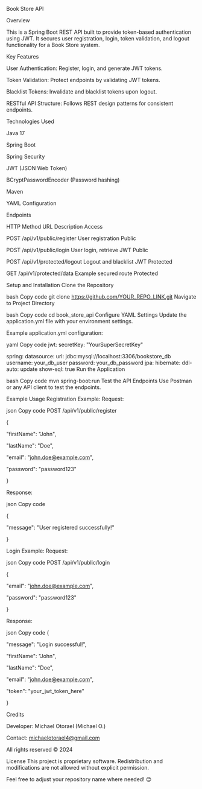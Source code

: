 Book Store API


Overview

This is a Spring Boot REST API built to provide token-based authentication using JWT. It secures user registration, login, token validation, and logout functionality for a Book Store system.


Key Features

User Authentication: Register, login, and generate JWT tokens.

Token Validation: Protect endpoints by validating JWT tokens.

Blacklist Tokens: Invalidate and blacklist tokens upon logout.

RESTful API Structure: Follows REST design patterns for consistent endpoints.

Technologies Used

Java 17

Spring Boot

Spring Security

JWT (JSON Web Token)

BCryptPasswordEncoder (Password hashing)

Maven

YAML Configuration

Endpoints

HTTP Method	URL	Description	Access


POST	/api/v1/public/register	User registration	Public

POST	/api/v1/public/login	User login, retrieve JWT	Public

POST	/api/v1/protected/logout	Logout and blacklist JWT	Protected

GET	/api/v1/protected/data	Example secured route	Protected

Setup and Installation
Clone the Repository

bash
Copy code
git clone https://github.com/YOUR_REPO_LINK.git
Navigate to Project Directory

bash
Copy code
cd book_store_api
Configure YAML Settings
Update the application.yml file with your environment settings.

Example application.yml configuration:

yaml
Copy code
jwt:
  secretKey: "YourSuperSecretKey"

spring:
  datasource:
    url: jdbc:mysql://localhost:3306/bookstore_db
    username: your_db_user
    password: your_db_password
  jpa:
    hibernate:
      ddl-auto: update
    show-sql: true
Run the Application

bash
Copy code
mvn spring-boot:run
Test the API Endpoints
Use Postman or any API client to test the endpoints.

Example Usage
Registration Example:
Request:

json
Copy code
POST /api/v1/public/register

{

   "firstName": "John",

   "lastName": "Doe",

   "email": "john.doe@example.com",

   "password": "password123"

}

Response:

json
Copy code

{

   "message": "User registered successfully!"

}


Login Example:
Request:

json
Copy code
POST /api/v1/public/login

{

   "email": "john.doe@example.com",

   "password": "password123"

}


Response:

json
Copy code
{

   "message": "Login successful!",

   "firstName": "John",

   "lastName": "Doe",

   "email": "john.doe@example.com",

   "token": "your_jwt_token_here"

}


Credits

Developer: Michael Otorael (Michael O.)

Contact: michaelotorael4@gmail.com


All rights reserved © 2024


License
This project is proprietary software. Redistribution and modifications are not allowed without explicit permission.

Feel free to adjust your repository name where needed! 😊
